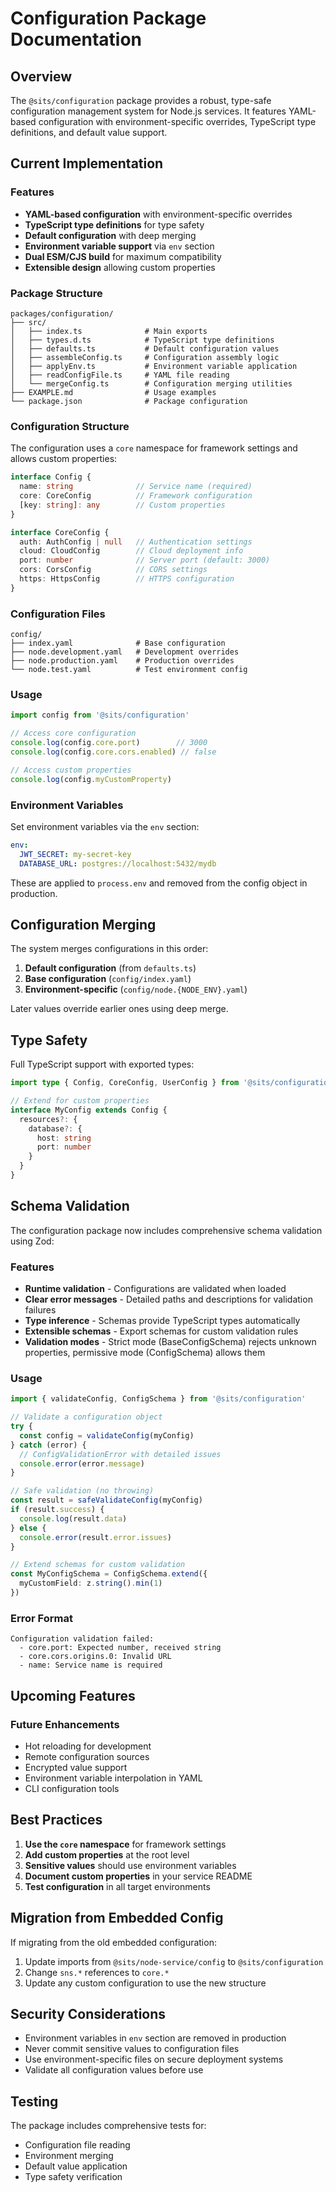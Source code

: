 # Configuration Package Documentation

## Overview

The `@sits/configuration` package provides a robust, type-safe configuration management system for Node.js services. It features YAML-based configuration with environment-specific overrides, TypeScript type definitions, and default value support.

## Current Implementation

### Features
- **YAML-based configuration** with environment-specific overrides
- **TypeScript type definitions** for type safety
- **Default configuration** with deep merging
- **Environment variable support** via `env` section
- **Dual ESM/CJS build** for maximum compatibility
- **Extensible design** allowing custom properties

### Package Structure
```
packages/configuration/
├── src/
│   ├── index.ts              # Main exports
│   ├── types.d.ts            # TypeScript type definitions
│   ├── defaults.ts           # Default configuration values
│   ├── assembleConfig.ts     # Configuration assembly logic
│   ├── applyEnv.ts           # Environment variable application
│   ├── readConfigFile.ts     # YAML file reading
│   └── mergeConfig.ts        # Configuration merging utilities
├── EXAMPLE.md                # Usage examples
└── package.json              # Package configuration
```

### Configuration Structure

The configuration uses a `core` namespace for framework settings and allows custom properties:

```typescript
interface Config {
  name: string              // Service name (required)
  core: CoreConfig          // Framework configuration
  [key: string]: any        // Custom properties
}

interface CoreConfig {
  auth: AuthConfig | null   // Authentication settings
  cloud: CloudConfig        // Cloud deployment info
  port: number              // Server port (default: 3000)
  cors: CorsConfig          // CORS settings
  https: HttpsConfig        // HTTPS configuration
}
```

### Configuration Files

```
config/
├── index.yaml              # Base configuration
├── node.development.yaml   # Development overrides
├── node.production.yaml    # Production overrides
└── node.test.yaml          # Test environment config
```

### Usage

```typescript
import config from '@sits/configuration'

// Access core configuration
console.log(config.core.port)        // 3000
console.log(config.core.cors.enabled) // false

// Access custom properties
console.log(config.myCustomProperty)
```

### Environment Variables

Set environment variables via the `env` section:

```yaml
env:
  JWT_SECRET: my-secret-key
  DATABASE_URL: postgres://localhost:5432/mydb
```

These are applied to `process.env` and removed from the config object in production.

## Configuration Merging

The system merges configurations in this order:
1. **Default configuration** (from `defaults.ts`)
2. **Base configuration** (`config/index.yaml`)
3. **Environment-specific** (`config/node.{NODE_ENV}.yaml`)

Later values override earlier ones using deep merge.

## Type Safety

Full TypeScript support with exported types:

```typescript
import type { Config, CoreConfig, UserConfig } from '@sits/configuration'

// Extend for custom properties
interface MyConfig extends Config {
  resources?: {
    database?: {
      host: string
      port: number
    }
  }
}
```

## Schema Validation

The configuration package now includes comprehensive schema validation using Zod:

### Features
- **Runtime validation** - Configurations are validated when loaded
- **Clear error messages** - Detailed paths and descriptions for validation failures
- **Type inference** - Schemas provide TypeScript types automatically
- **Extensible schemas** - Export schemas for custom validation rules
- **Validation modes** - Strict mode (BaseConfigSchema) rejects unknown properties, permissive mode (ConfigSchema) allows them

### Usage

```typescript
import { validateConfig, ConfigSchema } from '@sits/configuration'

// Validate a configuration object
try {
  const config = validateConfig(myConfig)
} catch (error) {
  // ConfigValidationError with detailed issues
  console.error(error.message)
}

// Safe validation (no throwing)
const result = safeValidateConfig(myConfig)
if (result.success) {
  console.log(result.data)
} else {
  console.error(result.error.issues)
}

// Extend schemas for custom validation
const MyConfigSchema = ConfigSchema.extend({
  myCustomField: z.string().min(1)
})
```

### Error Format

```
Configuration validation failed:
  - core.port: Expected number, received string
  - core.cors.origins.0: Invalid URL
  - name: Service name is required
```

## Upcoming Features

### Future Enhancements
- Hot reloading for development
- Remote configuration sources
- Encrypted value support
- Environment variable interpolation in YAML
- CLI configuration tools

## Best Practices

1. **Use the `core` namespace** for framework settings
2. **Add custom properties** at the root level
3. **Sensitive values** should use environment variables
4. **Document custom properties** in your service README
5. **Test configuration** in all target environments

## Migration from Embedded Config

If migrating from the old embedded configuration:

1. Update imports from `@sits/node-service/config` to `@sits/configuration`
2. Change `sns.*` references to `core.*`
3. Update any custom configuration to use the new structure

## Security Considerations

- Environment variables in `env` section are removed in production
- Never commit sensitive values to configuration files
- Use environment-specific files on secure deployment systems
- Validate all configuration values before use

## Testing

The package includes comprehensive tests for:
- Configuration file reading
- Environment merging
- Default value application
- Type safety verification